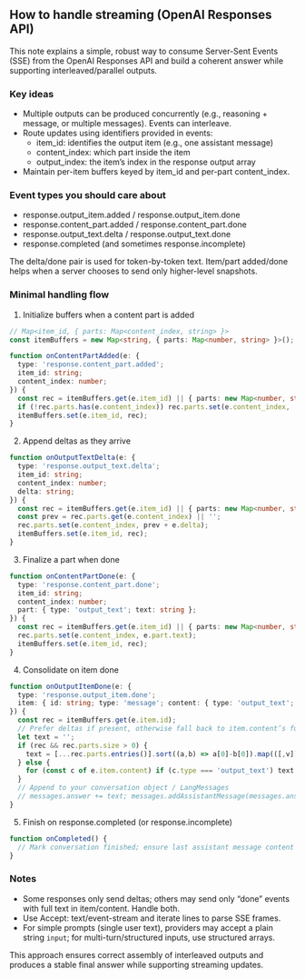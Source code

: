 ## How to handle streaming (OpenAI Responses API)

This note explains a simple, robust way to consume Server-Sent Events (SSE) from the OpenAI Responses API and build a coherent answer while supporting interleaved/parallel outputs.

### Key ideas

- Multiple outputs can be produced concurrently (e.g., reasoning + message, or multiple messages). Events can interleave.
- Route updates using identifiers provided in events:
  - item_id: identifies the output item (e.g., one assistant message)
  - content_index: which part inside the item
  - output_index: the item’s index in the response output array
- Maintain per-item buffers keyed by item_id and per-part content_index.

### Event types you should care about

- response.output_item.added / response.output_item.done
- response.content_part.added / response.content_part.done
- response.output_text.delta / response.output_text.done
- response.completed (and sometimes response.incomplete)

The delta/done pair is used for token-by-token text. Item/part added/done helps when a server chooses to send only higher-level snapshots.

### Minimal handling flow

1) Initialize buffers when a content part is added

```ts
// Map<item_id, { parts: Map<content_index, string> }>
const itemBuffers = new Map<string, { parts: Map<number, string> }>();

function onContentPartAdded(e: {
  type: 'response.content_part.added';
  item_id: string;
  content_index: number;
}) {
  const rec = itemBuffers.get(e.item_id) || { parts: new Map<number, string>() };
  if (!rec.parts.has(e.content_index)) rec.parts.set(e.content_index, '');
  itemBuffers.set(e.item_id, rec);
}
```

2) Append deltas as they arrive

```ts
function onOutputTextDelta(e: {
  type: 'response.output_text.delta';
  item_id: string;
  content_index: number;
  delta: string;
}) {
  const rec = itemBuffers.get(e.item_id) || { parts: new Map<number, string>() };
  const prev = rec.parts.get(e.content_index) || '';
  rec.parts.set(e.content_index, prev + e.delta);
  itemBuffers.set(e.item_id, rec);
}
```

3) Finalize a part when done

```ts
function onContentPartDone(e: {
  type: 'response.content_part.done';
  item_id: string;
  content_index: number;
  part: { type: 'output_text'; text: string };
}) {
  const rec = itemBuffers.get(e.item_id) || { parts: new Map<number, string>() };
  rec.parts.set(e.content_index, e.part.text);
  itemBuffers.set(e.item_id, rec);
}
```

4) Consolidate on item done

```ts
function onOutputItemDone(e: {
  type: 'response.output_item.done';
  item: { id: string; type: 'message'; content: { type: 'output_text'; text: string }[] };
}) {
  const rec = itemBuffers.get(e.item.id);
  // Prefer deltas if present, otherwise fall back to item.content’s full text
  let text = '';
  if (rec && rec.parts.size > 0) {
    text = [...rec.parts.entries()].sort((a,b) => a[0]-b[0]).map(([,v]) => v).join('');
  } else {
    for (const c of e.item.content) if (c.type === 'output_text') text += c.text;
  }
  // Append to your conversation object / LangMessages
  // messages.answer += text; messages.addAssistantMessage(messages.answer) on completion
}
```

5) Finish on response.completed (or response.incomplete)

```ts
function onCompleted() {
  // Mark conversation finished; ensure last assistant message content is set
}
```

### Notes

- Some responses only send deltas; others may send only “done” events with full text in item/content. Handle both.
- Use Accept: text/event-stream and iterate lines to parse SSE frames.
- For simple prompts (single user text), providers may accept a plain string `input`; for multi-turn/structured inputs, use structured arrays.

This approach ensures correct assembly of interleaved outputs and produces a stable final answer while supporting streaming updates.


